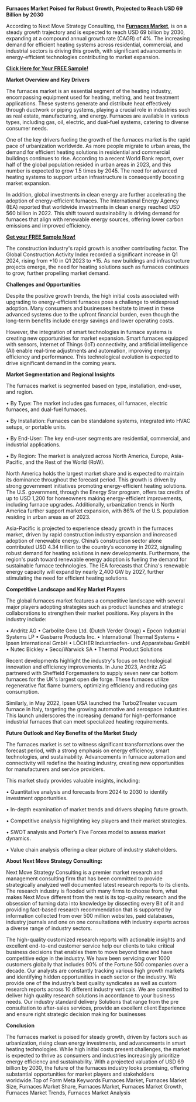 **Furnaces Market Poised for Robust Growth, Projected to Reach USD 69 Billion by 2030**

According to Next Move Strategy Consulting, the **[Furnaces Market](https://www.nextmsc.com/report/furnaces-market)**, is on a steady growth trajectory and is expected to reach USD 69 billion by 2030, expanding at a compound annual growth rate (CAGR) of 4%. The increasing demand for efficient heating systems across residential, commercial, and industrial sectors is driving this growth, with significant advancements in energy-efficient technologies contributing to market expansion.

**[Click Here for Your FREE Sample!](https://www.nextmsc.com/furnaces-market/request-sample)** 

**Market Overview and Key Drivers**

The furnaces market is an essential segment of the heating industry, encompassing equipment used for heating, melting, and heat treatment applications. These systems generate and distribute heat effectively through ductwork or piping systems, playing a crucial role in industries such as real estate, manufacturing, and energy. Furnaces are available in various types, including gas, oil, electric, and dual-fuel systems, catering to diverse consumer needs.

One of the key drivers fueling the growth of the furnaces market is the rapid pace of urbanization worldwide. As more people migrate to urban areas, the demand for efficient heating solutions in residential and commercial buildings continues to rise. According to a recent World Bank report, over half of the global population resided in urban areas in 2023, and this number is expected to grow 1.5 times by 2045. The need for advanced heating systems to support urban infrastructure is consequently boosting market expansion.

In addition, global investments in clean energy are further accelerating the adoption of energy-efficient furnaces. The International Energy Agency (IEA) reported that worldwide investments in clean energy reached USD 560 billion in 2022. This shift toward sustainability is driving demand for furnaces that align with renewable energy sources, offering lower carbon emissions and improved efficiency.

**[Get your FREE Sample Now!](https://www.nextmsc.com/furnaces-market/inquire-before-buying)**

The construction industry's rapid growth is another contributing factor. The Global Construction Activity Index recorded a significant increase in Q1 2024, rising from +10 in Q1 2023 to +15. As new buildings and infrastructure projects emerge, the need for heating solutions such as furnaces continues to grow, further propelling market demand.

**Challenges and Opportunities**

Despite the positive growth trends, the high initial costs associated with upgrading to energy-efficient furnaces pose a challenge to widespread adoption. Many consumers and businesses hesitate to invest in these advanced systems due to the upfront financial burden, even though the long-term benefits include energy savings and lower operating costs.

However, the integration of smart technologies in furnace systems is creating new opportunities for market expansion. Smart furnaces equipped with sensors, Internet of Things (IoT) connectivity, and artificial intelligence (AI) enable real-time adjustments and automation, improving energy efficiency and performance. This technological evolution is expected to drive significant demand in the coming years.

**Market Segmentation and Regional Insights**

The furnaces market is segmented based on type, installation, end-user, and region.

  • By Type: The market includes gas furnaces, oil furnaces, electric furnaces, and dual-fuel furnaces.
  
  • By Installation: Furnaces can be standalone systems, integrated into HVAC setups, or portable units.
  
  • By End-User: The key end-user segments are residential, commercial, and industrial applications.
  
  • By Region: The market is analyzed across North America, Europe, Asia-Pacific, and the Rest of the World (RoW).

North America holds the largest market share and is expected to maintain its dominance throughout the forecast period. This growth is driven by strong government initiatives promoting energy-efficient heating solutions. The U.S. government, through the Energy Star program, offers tax credits of up to USD 1,200 for homeowners making energy-efficient improvements, including furnace upgrades. Additionally, urbanization trends in North America further support market expansion, with 86% of the U.S. population residing in urban areas as of 2023.

Asia-Pacific is projected to experience steady growth in the furnaces market, driven by rapid construction industry expansion and increased adoption of renewable energy. China’s construction sector alone contributed USD 4.34 trillion to the country’s economy in 2022, signaling robust demand for heating solutions in new developments. Furthermore, the region's push toward renewable energy adoption is fueling the demand for sustainable furnace technologies. The IEA forecasts that China's renewable energy capacity will expand by nearly 2,400 GW by 2027, further stimulating the need for efficient heating solutions.

**Competitive Landscape and Key Market Players**

The global furnaces market features a competitive landscape with several major players adopting strategies such as product launches and strategic collaborations to strengthen their market positions.
Key players in the industry include:
    
  • Andritz AG
  • Carbolite Gero Ltd. (Dutch Verder Group)
  • Epcon Industrial Systems LP
  • Gasbarre Products Inc.
  • International Thermal Systems
  • Ipsen International GmbH
  • LÖCHER Industrieofen- und Apparatebau GmbH
  • Nutec Bickley
  • Seco/Warwick SA
  • Thermal Product Solutions

Recent developments highlight the industry's focus on technological innovation and efficiency improvements. In June 2023, Andritz AG partnered with Sheffield Forgemasters to supply seven new car bottom furnaces for the UK's largest open die forge. These furnaces utilize regenerative flat flame burners, optimizing efficiency and reducing gas consumption.

Similarly, in May 2022, Ipsen USA launched the Turbo2Treater vacuum furnace in Italy, targeting the growing automotive and aerospace industries. This launch underscores the increasing demand for high-performance industrial furnaces that can meet specialized heating requirements.

**Future Outlook and Key Benefits of the Market Study**

The furnaces market is set to witness significant transformations over the forecast period, with a strong emphasis on energy efficiency, smart technologies, and sustainability. Advancements in furnace automation and connectivity will redefine the heating industry, creating new opportunities for manufacturers and service providers.

This market study provides valuable insights, including:
    
  • Quantitative analysis and forecasts from 2024 to 2030 to identify investment opportunities.
  
  • In-depth examination of market trends and drivers shaping future growth.
  
  • Competitive analysis highlighting key players and their market strategies.
  
  • SWOT analysis and Porter’s Five Forces model to assess market dynamics.
  
  • Value chain analysis offering a clear picture of industry stakeholders.

**About Next Move Strategy Consulting:**

Next Move Strategy Consulting is a premier market research and management consulting firm that has been committed to provide strategically analyzed well documented latest research reports to its clients. The research industry is flooded with many firms to choose from, what makes Next Move different from the rest is its top-quality research and the obsession of turning data into knowledge by dissecting every Bit of it and providing fact-based research recommendation that is supported by information collected from over 500 million websites, paid databases, industry journals and one on one consultations with industry experts across a diverse range of industry sectors. 

The high-quality customized research reports with actionable insights and excellent end-to-end customer service help our clients to take critical business decisions that enables them to move beyond time and have competitive edge in the industry. We have been servicing over 1000 customers globally that includes 90% of the Fortune 500 companies over a decade. Our analysts are constantly tracking various high growth markets and identifying hidden opportunities in each sector or the industry. We provide one of the industry’s best quality syndicates as well as custom research reports across 10 different industry verticals. We are committed to deliver high quality research solutions in accordance to your business needs. Our industry standard delivery Solutions that range from the pre consultation to after-sales services, provide an excellent client Experience and ensure right strategic decision making for businesses

**Conclusion**

The furnaces market is poised for steady growth, driven by factors such as urbanization, rising clean energy investments, and advancements in smart heating technologies. While high initial costs present challenges, the market is expected to thrive as consumers and industries increasingly prioritize energy efficiency and sustainability. With a projected valuation of USD 69 billion by 2030, the future of the furnaces industry looks promising, offering substantial opportunities for market players and stakeholders worldwide.Top of Form
Meta Keywords Furnaces Market, Furnaces Market Size, Furnaces Market Share, Furnaces Market, Furnaces Market Growth, Furnaces Market Trends, Furnaces Market Analysis

